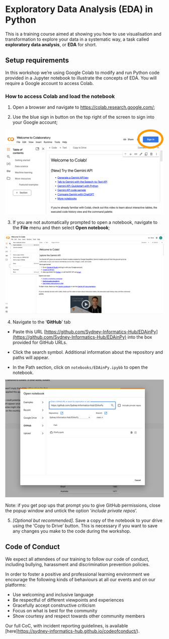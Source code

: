# Exploratory Data Analysis (EDA) in Python 

This is a training course aimed at showing you how to use visualisation and transformation to explore your data in a systematic way, a task called **exploratory data analysis**, or **EDA** for short.


## Setup requirements

In this workshop we’re using Google Colab to modify and run Python code provided in a Jupyter notebook to illustrate the concepts of EDA. You will require a Google account to access Colab.

### How to access Colab and load the notebook

1.	Open a browser and navigate to https://colab.research.google.com/;

2.	Use the blue sign in button on the top right of the screen to sign into your Google account;

![](fig/setup1.png)

3.	If you are not automatically prompted to open a notebook, navigate to the **File** menu and then select **Open notebook**;

![](fig/setup2.png)

4.	Navigate to the ‘**GitHub**’ tab 

  - Paste this URL [https://github.com/Sydney-Informatics-Hub/EDAinPy](https://github.com/Sydney-Informatics-Hub/EDAinPy) into the box provided for GitHub URLs. 

  - Click the search symbol. Additional information about the repository and paths will appear.

  - In the Path section, click on `notebooks/EDAinPy.ipybb` to open the notebook.

![](fig/setup3.png)

Note: if you get pop ups that prompt you to give GitHub permissions, close the popup window and untick the option ‘*include private repos*’.

5.	*[Optional but recommended]*. Save a copy of the notebook to your drive using the ‘Copy to Drive’ button. This is necessary if you want to save any changes you make to the code during the workshop.

## Code of Conduct

We expect all attendees of our training to follow our code of conduct, including bullying, harassment and discrimination prevention policies.

In order to foster a positive and professional learning environment we encourage the following kinds of behaviours at all our events and on our platforms:

* Use welcoming and inclusive language
* Be respectful of different viewpoints and experiences
* Gracefully accept constructive criticism
* Focus on what is best for the community
* Show courtesy and respect towards other community members

Our full CoC, with incident reporting guidelines, is available [here]https://sydney-informatics-hub.github.io/codeofconduct/).

[def]: fig/setup1.png
